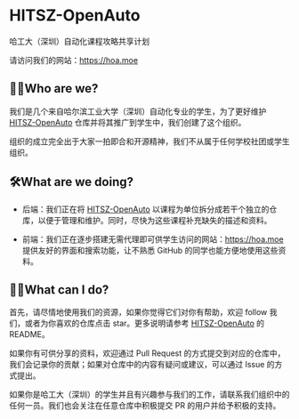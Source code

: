 # HITSZ-OpenAuto

哈工大（深圳）自动化课程攻略共享计划

请访问我们的网站：https://hoa.moe

## 🙋‍♀️Who are we?

我们是几个来自哈尔滨工业大学（深圳）自动化专业的学生，为了更好维护 [HITSZ-OpenAuto](https://github.com/HITSZ-OpenAuto/HITSZ-OpenAuto) 仓库并将其推广到学生中，我们创建了这个组织。

组织的成立完全出于大家一拍即合和开源精神，我们不从属于任何学校社团或学生组织。

## 🛠️What are we doing?

- 后端：我们正在将 [HITSZ-OpenAuto](https://github.com/HITSZ-OpenAuto/HITSZ-OpenAuto) 以课程为单位拆分成若干个独立的仓库，以便于管理和维护。同时，尽快为这些课程补充缺失的描述和资料。

- 前端：我们正在逐步搭建无需代理即可供学生访问的网站：https://hoa.moe 提供友好的界面和搜索功能，让不熟悉 GitHub 的同学也能方便地使用这些资料。

## 👩‍💻What can I do?

首先，请尽情地使用我们的资源，如果你觉得它们对你有帮助，欢迎 follow 我们，或者为你喜欢的仓库点击 star。更多说明请参考 [HITSZ-OpenAuto](https://github.com/HITSZ-OpenAuto/HITSZ-OpenAuto) 的 README。

如果你有可供分享的资料，欢迎通过 Pull Request 的方式提交到对应的仓库中，我们会记录你的贡献；如果对仓库中的内容有疑问或建议，可以通过 Issue 的方式提出。

如果你是哈工大（深圳）的学生并且有兴趣参与我们的工作，请联系我们组织中的任何一员。我们也会关注在任意仓库中积极提交 PR 的用户并给予积极的支持。

<!--

**Here are some ideas to get you started:**

🙋‍♀️ A short introduction - what is your organization all about?
🌈 Contribution guidelines - how can the community get involved?
👩‍💻 Useful resources - where can the community find your docs? Is there anything else the community should know?
🍿 Fun facts - what does your team eat for breakfast?
🧙 Remember, you can do mighty things with the power of [Markdown](https://docs.github.com/github/writing-on-github/getting-started-with-writing-and-formatting-on-github/basic-writing-and-formatting-syntax)
-->
